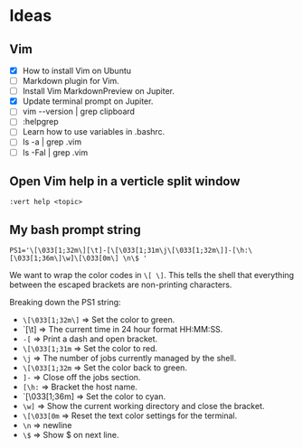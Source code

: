 # Ideas 

## Vim

- [x] How to install Vim on Ubuntu
- [ ] Markdown plugin for Vim.
- [ ] Install Vim MarkdownPreview on Jupiter.
- [x] Update terminal prompt on Jupiter.
- [ ] vim --version | grep clipboard
- [ ] :helpgrep <linebreak>
- [ ] Learn how to use variables in .bashrc.
- [ ] ls -a | grep .vim
- [ ] ls -Fal | grep .vim

## Open Vim help in a verticle split window

```vim
:vert help <topic>
```

## My bash prompt string

```vim
PS1='\[\033[1;32m\][\t]-[\[\033[1;31m\j\[\033[1;32m\]]-[\h:\[\033[1;36m\]\w]\[\033[0m\] \n\$ '
```

We want to wrap the color codes in `\[ \]`. This tells the shell that everything between the escaped brackets are non-printing characters.

Breaking down the PS1 string:

- `\[\033[1;32m\]` => Set the color to green.
- `[\t] => The current time in 24 hour format HH:MM:SS.
- `-[` => Print a dash and open bracket.
- `\[\033[1;31m` => Set the color to red.
- `\j` => The number of jobs currently managed by the shell.
- `\[\033[1;32m` => Set the color back to green.
- `]-` => Close off the jobs section.
- `[\h:` => Bracket the host name.
- `\[\033[1;36m\] => Set the color to cyan.
- `\w]` => Show the current working directory and close the bracket.
- `\[\033[0m` => Reset the text color settings for the terminal.
- `\n` => newline
- `\$` => Show $ on next line.
